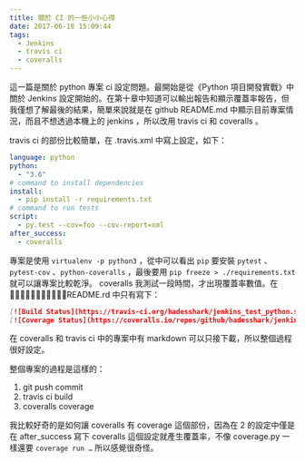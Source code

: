 ```yaml
---
title: 關於 CI 的一些小小心得
date: 2017-06-18 15:09:44
tags:
  - Jenkins
  - travis ci
  - coveralls
---
```


這一篇是關於 python 專案 ci 設定問題。最開始是從《Python 項目開發實戰》中關於 Jenkins 設定開始的。在第十章中知道可以輸出報告和顯示覆蓋率報告，但我僅想了解最後的結果，簡單來說就是在 github README.md 中顯示目前專案情況，而且不想透過本機上的 jenkins ，所以改用 travis ci 和 coveralls 。

travis ci 的部份比較簡單，在 .travis.xml 中寫上設定，如下：

```yaml
language: python
python:
  - "3.6"
# command to install dependencies
install:
  - pip install -r requirements.txt
# command to run tests
script:
  - py.test --cov=foo --cov-report=xml
after_success:
  - coveralls
```



專案是使用 `virtualenv -p python3` ，從中可以看出 `pip` 要安裝 `pytest` 、 `pytest-cov` 、`python-coveralls` ，最後要用 `pip freeze > ./requirements.txt` 就可以讓專案比較乾淨。 coveralls 我測試一段時間，才出現覆蓋率數值。在 README.rd 中只有寫下：

```markdown
[![Build Status](https://travis-ci.org/hadesshark/jenkins_test_python.svg?branch=master)](https://travis-ci.org/hadesshark/jenkins_test_python)
[![Coverage Status](https://coveralls.io/repos/github/hadesshark/jenkins_test_python/badge.svg?branch=master)](https://coveralls.io/github/hadesshark/jenkins_test_python?branch=master)
```

在 coveralls 和 travis ci 中的專案中有 markdown 可以只接下載，所以整個過程很好設定。



整個專案的過程是這樣的：

1. git push commit
2. travis ci build
3. coveralls coverage

我比較好奇的是如何讓 coveralls 有 coverage 這個部份，因為在 2 的設定中僅是在 after_success 寫下 coveralls 這個設定就產生覆蓋率，不像 coverage.py 一樣還要 `coverage run …` 所以感覺很奇怪。
